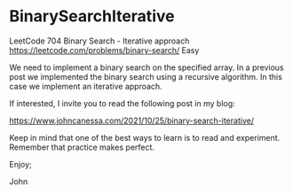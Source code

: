 # BinarySearchIterative
LeetCode 704 Binary Search - Iterative approach
https://leetcode.com/problems/binary-search/
Easy

We need to implement a binary search on the specified array.
In a previous post we implemented the binary search using
a recursive algorithm. In this case we implement an iterative
approach.

If interested, I invite you to read the following post in
my blog:

https://www.johncanessa.com/2021/10/25/binary-search-iterative/

Keep in mind that one of the best ways to learn is to read 
and experiment. Remember that practice makes perfect.

Enjoy;

John
